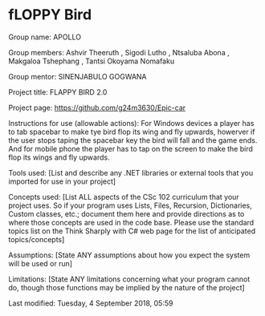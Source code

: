 # fLOPPY Bird 
Group name: APOLLO


Group members: Ashvir Theeruth , Sigodi	Lutho , Ntsaluba	Abona , Makgaloa	Tshephang , Tantsi	Okoyama Nomafaku

Group mentor: SINENJABULO GOGWANA

Project title: FLAPPY BIRD 2.0

Project page: https://github.com/g24m3630/Epic-car

Instructions for use (allowable actions): For Windows devices a player has to tab spacebar to make tye bird flop its wing and fly upwards, howerver if the user stops taping the spacebar key the bird will fall and the game ends. And for mobile phone the player has to tap on the screen to make the bird flop its wings and fly upwards.

Tools used: [List and describe any .NET libraries or external tools that you imported for use in your project]

Concepts used: [List ALL aspects of the CSc 102 curriculum that your project uses. So if your program uses Lists, Files, Recursion, Dictionaries, Custom classes, etc.; document them here and provide directions as to where those concepts are used in the code base. Please use the standard topics list on the Think Sharply with C# web page for the list of anticipated topics/concepts]

Assumptions: [State ANY assumptions about how you expect the system will be used or run]

Limitations: [State ANY limitations concerning what your program cannot do, though those functions may be implied by the nature of the project]


Last modified: Tuesday, 4 September 2018, 05:59
